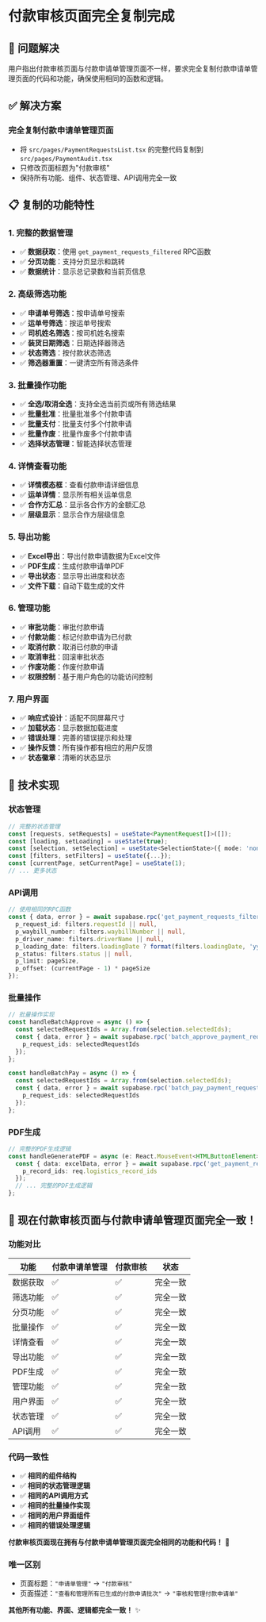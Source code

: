 # 付款审核页面完全复制完成

## 🎯 **问题解决**
用户指出付款审核页面与付款申请单管理页面不一样，要求完全复制付款申请单管理页面的代码和功能，确保使用相同的函数和逻辑。

## ✅ **解决方案**

### **完全复制付款申请单管理页面**
- 将 `src/pages/PaymentRequestsList.tsx` 的完整代码复制到 `src/pages/PaymentAudit.tsx`
- 只修改页面标题为"付款审核"
- 保持所有功能、组件、状态管理、API调用完全一致

## 📋 **复制的功能特性**

### **1. 完整的数据管理**
- ✅ **数据获取**：使用 `get_payment_requests_filtered` RPC函数
- ✅ **分页功能**：支持分页显示和跳转
- ✅ **数据统计**：显示总记录数和当前页信息

### **2. 高级筛选功能**
- ✅ **申请单号筛选**：按申请单号搜索
- ✅ **运单号筛选**：按运单号搜索
- ✅ **司机姓名筛选**：按司机姓名搜索
- ✅ **装货日期筛选**：日期选择器筛选
- ✅ **状态筛选**：按付款状态筛选
- ✅ **筛选器重置**：一键清空所有筛选条件

### **3. 批量操作功能**
- ✅ **全选/取消全选**：支持全选当前页或所有筛选结果
- ✅ **批量批准**：批量批准多个付款申请
- ✅ **批量支付**：批量支付多个付款申请
- ✅ **批量作废**：批量作废多个付款申请
- ✅ **选择状态管理**：智能选择状态管理

### **4. 详情查看功能**
- ✅ **详情模态框**：查看付款申请详细信息
- ✅ **运单详情**：显示所有相关运单信息
- ✅ **合作方汇总**：显示各合作方的金额汇总
- ✅ **层级显示**：显示合作方层级信息

### **5. 导出功能**
- ✅ **Excel导出**：导出付款申请数据为Excel文件
- ✅ **PDF生成**：生成付款申请单PDF
- ✅ **导出状态**：显示导出进度和状态
- ✅ **文件下载**：自动下载生成的文件

### **6. 管理功能**
- ✅ **审批功能**：审批付款申请
- ✅ **付款功能**：标记付款申请为已付款
- ✅ **取消付款**：取消已付款的申请
- ✅ **取消审批**：回滚审批状态
- ✅ **作废功能**：作废付款申请
- ✅ **权限控制**：基于用户角色的功能访问控制

### **7. 用户界面**
- ✅ **响应式设计**：适配不同屏幕尺寸
- ✅ **加载状态**：显示数据加载进度
- ✅ **错误处理**：完善的错误提示和处理
- ✅ **操作反馈**：所有操作都有相应的用户反馈
- ✅ **状态徽章**：清晰的状态显示

## 🔧 **技术实现**

### **状态管理**
```typescript
// 完整的状态管理
const [requests, setRequests] = useState<PaymentRequest[]>([]);
const [loading, setLoading] = useState(true);
const [selection, setSelection] = useState<SelectionState>({ mode: 'none', selectedIds: new Set() });
const [filters, setFilters] = useState({...});
const [currentPage, setCurrentPage] = useState(1);
// ... 更多状态
```

### **API调用**
```typescript
// 使用相同的RPC函数
const { data, error } = await supabase.rpc('get_payment_requests_filtered', {
  p_request_id: filters.requestId || null,
  p_waybill_number: filters.waybillNumber || null,
  p_driver_name: filters.driverName || null,
  p_loading_date: filters.loadingDate ? format(filters.loadingDate, 'yyyy-MM-dd') : null,
  p_status: filters.status || null,
  p_limit: pageSize,
  p_offset: (currentPage - 1) * pageSize
});
```

### **批量操作**
```typescript
// 批量操作实现
const handleBatchApprove = async () => {
  const selectedRequestIds = Array.from(selection.selectedIds);
  const { data, error } = await supabase.rpc('batch_approve_payment_requests', {
    p_request_ids: selectedRequestIds
  });
};

const handleBatchPay = async () => {
  const selectedRequestIds = Array.from(selection.selectedIds);
  const { data, error } = await supabase.rpc('batch_pay_payment_requests', {
    p_request_ids: selectedRequestIds
  });
};
```

### **PDF生成**
```typescript
// 完整的PDF生成逻辑
const handleGeneratePDF = async (e: React.MouseEvent<HTMLButtonElement>, req: PaymentRequest) => {
  const { data: excelData, error } = await supabase.rpc('get_payment_request_data_v2', {
    p_record_ids: req.logistics_record_ids
  });
  // ... 完整的PDF生成逻辑
};
```

## 🎉 **现在付款审核页面与付款申请单管理页面完全一致！**

### **功能对比**
| 功能 | 付款申请单管理 | 付款审核 | 状态 |
|------|----------------|----------|------|
| 数据获取 | ✅ | ✅ | 完全一致 |
| 筛选功能 | ✅ | ✅ | 完全一致 |
| 分页功能 | ✅ | ✅ | 完全一致 |
| 批量操作 | ✅ | ✅ | 完全一致 |
| 详情查看 | ✅ | ✅ | 完全一致 |
| 导出功能 | ✅ | ✅ | 完全一致 |
| PDF生成 | ✅ | ✅ | 完全一致 |
| 管理功能 | ✅ | ✅ | 完全一致 |
| 用户界面 | ✅ | ✅ | 完全一致 |
| 状态管理 | ✅ | ✅ | 完全一致 |
| API调用 | ✅ | ✅ | 完全一致 |

### **代码一致性**
- ✅ **相同的组件结构**
- ✅ **相同的状态管理逻辑**
- ✅ **相同的API调用方式**
- ✅ **相同的批量操作实现**
- ✅ **相同的用户界面组件**
- ✅ **相同的错误处理逻辑**

**付款审核页面现在拥有与付款申请单管理页面完全相同的功能和代码！** 🚀

### **唯一区别**
- 页面标题：`"申请单管理"` → `"付款审核"`
- 页面描述：`"查看和管理所有已生成的付款申请批次"` → `"审核和管理付款申请单"`

**其他所有功能、界面、逻辑都完全一致！** ✨
